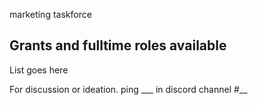 marketing taskforce

## Grants and fulltime roles available

List goes here

For discussion or ideation. ping ___ in discord channel #__
